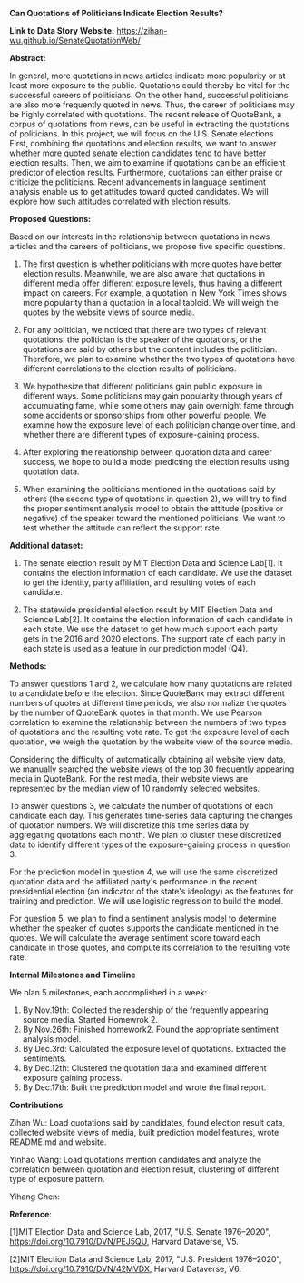 **Can Quotations of Politicians Indicate Election Results?**

**Link to Data Story Website:** https://zihan-wu.github.io/SenateQuotationWeb/

**Abstract:**

In general, more quotations in news articles indicate more popularity or at least more exposure to the public. Quotations could thereby be vital for the successful careers of politicians. On the other hand, successful politicians are also more frequently quoted in news. Thus, the career of politicians may be highly correlated with quotations. The recent release of QuoteBank, a corpus of quotations from news, can be useful in extracting the quotations of politicians. In this project, we will focus on the U.S. Senate elections. First, combining the quotations and election results, we want to answer whether more quoted senate election candidates tend to have better election results. Then, we aim to examine if quotations can be an efficient predictor of election results. Furthermore, quotations can either praise or criticize the politicians. Recent advancements in language sentiment analysis enable us to get attitudes toward quoted candidates. We will explore how such attitudes correlated with election results.
	
**Proposed Questions:**	

Based on our interests in the relationship between quotations in news articles and the careers of politicians, we propose five specific questions.

1. The first question is whether politicians with more quotes have better election results. Meanwhile, we are also aware that quotations in different media offer different exposure levels, thus having a different impact on careers. For example, a quotation in New York Times shows more popularity than a quotation in a local tabloid. We will weigh the quotes by the website views of source media.

2. For any politician, we noticed that there are two types of relevant quotations: the politician is the speaker of the quotations, or the quotations are said by others but the content includes the politician. Therefore, we plan to examine whether the two types of quotations have different correlations to the election results of politicians.

3. We hypothesize that different politicians gain public exposure in different ways. Some politicians may gain popularity through years of accumulating fame, while some others may gain overnight fame through some accidents or sponsorships from other powerful people. We examine how the exposure level of each politician change over time, and whether there are different types of exposure-gaining process.

4. After exploring the relationship between quotation data and career success, we hope to build a model predicting the election results using quotation data.

5. When examining the politicians mentioned in the quotations said by others (the second type of quotations in question 2), we will try to find the proper sentiment analysis model to obtain the attitude (positive or negative) of the speaker toward the mentioned politicians. We want to test whether the attitude can reflect the support rate.

**Additional dataset:**

1. The senate election result by MIT Election Data and Science Lab[1]. It contains the election information of each candidate. We use the dataset to get the identity, party affiliation, and resulting votes of each candidate.

2. The statewide presidential election result by MIT Election Data and Science Lab[2]. It contains the election information of each candidate in each state. We use the dataset to get how much support each party gets in the 2016 and 2020 elections. The support rate of each party in each state is used as a feature in our prediction model (Q4).


**Methods:**

To answer questions 1 and 2, we calculate how many quotations are related to a candidate before the election. Since QuoteBank may extract different numbers of quotes at different time periods, we also normalize the quotes by the number of QuoteBank quotes in that month. We use Pearson correlation to examine the relationship between the numbers of two types of quotations and the resulting vote rate. To get the exposure level of each quotation, we weigh the quotation by the website view of the source media.

Considering the difficulty of automatically obtaining all website view data, we manually searched the website views of the top 30 frequently appearing media in QuoteBank. For the rest media, their website views are represented by the median view of 10 randomly selected websites.

To answer questions 3, we calculate the number of quotations of each candidate each day. This generates time-series data capturing the changes of quotation numbers. We will discretize this time series data by aggregating quotations each month. We plan to cluster these discretized data to identify different types of the exposure-gaining process in question 3. 

For the prediction model in question 4, we will use the same discretized quotation data and the affiliated party's performance in the recent presidential election (an indicator of the state's ideology) as the features for training and prediction. We will use logistic regression to build the model.

For question 5, we plan to find a sentiment analysis model to determine whether the speaker of quotes supports the candidate mentioned in the quotes. We will calculate the average sentiment score toward each candidate in those quotes, and compute its correlation to the resulting vote rate.

**Internal Milestones and Timeline**

We plan 5 milestones, each accomplished in a week:
1. By Nov.19th: Collected the readership of the frequently appearing source media. Started Homewrok 2.
2. By Nov.26th: Finished homework2. Found the appropriate sentiment analysis model.
3. By Dec.3rd: Calculated the exposure level of quotations. Extracted the sentiments.
4. By Dec.12th: Clustered the quotation data and examined different exposure gaining process.
5. By Dec.17th: Built the prediction model and wrote the final report.

**Contributions**

Zihan Wu: Load quotations said by candidates, found election result data, collected website views of media, built prediction model features, wrote README.md and website.

Yinhao Wang: Load quotations mention candidates and analyze the correlation between quotation and election result, clustering of different type of exposure pattern.

Yihang Chen:


**Reference**:

[1]MIT Election Data and Science Lab, 2017, "U.S. Senate 1976–2020", https://doi.org/10.7910/DVN/PEJ5QU, Harvard Dataverse, V5.

[2]MIT Election Data and Science Lab, 2017, "U.S. President 1976–2020", https://doi.org/10.7910/DVN/42MVDX, Harvard Dataverse, V6.
